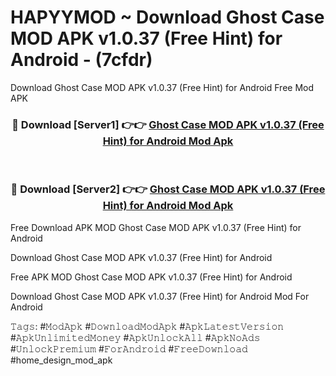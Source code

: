 # HAPYYMOD ~ Download Ghost Case MOD APK v1.0.37 (Free Hint) for Android - (7cfdr)
Download Ghost Case MOD APK v1.0.37 (Free Hint) for Android Free Mod APK

<div align="center">
<h3>🔴 Download [Server1] 👉👉 <a href="https://apk-comot.site?title=Ghost_Case_MOD_APK_v1.0.37_(Free_Hint)_for_Android">Ghost Case MOD APK v1.0.37 (Free Hint) for Android Mod Apk</a></h3><br>

<h3>🔴 Download [Server2] 👉👉 <a href="https://apk-comot.site?title=Ghost_Case_MOD_APK_v1.0.37_(Free_Hint)_for_Android">Ghost Case MOD APK v1.0.37 (Free Hint) for Android Mod Apk</a></h3>
</div>


Free Download APK MOD Ghost Case MOD APK v1.0.37 (Free Hint) for Android

Download Ghost Case MOD APK v1.0.37 (Free Hint) for Android 

Free APK MOD Ghost Case MOD APK v1.0.37 (Free Hint) for Android 

Download Ghost Case MOD APK v1.0.37 (Free Hint) for Android Mod For Android

𝚃𝚊𝚐𝚜: #𝙼𝚘𝚍𝙰𝚙𝚔 #𝙳𝚘𝚠𝚗𝚕𝚘𝚊𝚍𝙼𝚘𝚍𝙰𝚙𝚔 #𝙰𝚙𝚔𝙻𝚊𝚝𝚎𝚜𝚝𝚅𝚎𝚛𝚜𝚒𝚘𝚗 #𝙰𝚙𝚔𝚄𝚗𝚕𝚒𝚖𝚒𝚝𝚎𝚍𝙼𝚘𝚗𝚎𝚢 #𝙰𝚙𝚔𝚄𝚗𝚕𝚘𝚌𝚔𝙰𝚕𝚕 #𝙰𝚙𝚔𝙽𝚘𝙰𝚍𝚜 #𝚄𝚗𝚕𝚘𝚌𝚔𝙿𝚛𝚎𝚖𝚒𝚞𝚖 #𝙵𝚘𝚛𝙰𝚗𝚍𝚛𝚘𝚒𝚍 #𝙵𝚛𝚎𝚎𝙳𝚘𝚠𝚗𝚕𝚘𝚊𝚍 #home_design_mod_apk